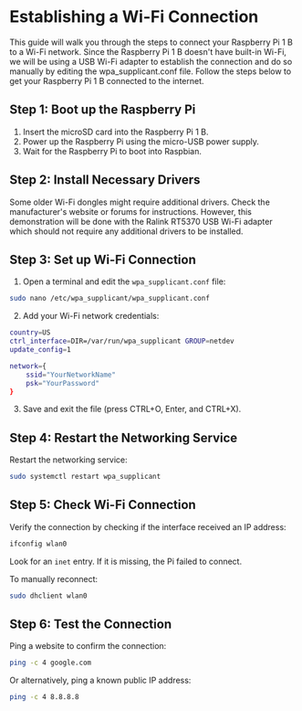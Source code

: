 # Establishing a Wi-Fi Connection

This guide will walk you through the steps to connect your Raspberry Pi 1 B to a Wi-Fi network. Since the Raspberry Pi 1 B doesn't have built-in Wi-Fi, we will be using a USB Wi-Fi adapter to establish the connection and do so manually by editing the wpa_supplicant.conf file. Follow the steps below to get your Raspberry Pi 1 B connected to the internet.

## Step 1: Boot up the Raspberry Pi

1. Insert the microSD card into the Raspberry Pi 1 B.
2. Power up the Raspberry Pi using the micro-USB power supply.
3. Wait for the Raspberry Pi to boot into Raspbian.

## Step 2: Install Necessary Drivers

Some older Wi-Fi dongles might require additional drivers. Check the manufacturer's website or forums for instructions. However, this demonstration will be done with the Ralink RT5370 USB Wi-Fi adapter which should not require any additional drivers to be installed.

## Step 3: Set up Wi-Fi Connection

1. Open a terminal and edit the `wpa_supplicant.conf` file:

```bash
sudo nano /etc/wpa_supplicant/wpa_supplicant.conf
```

2. Add your Wi-Fi network credentials:

```bash
country=US
ctrl_interface=DIR=/var/run/wpa_supplicant GROUP=netdev
update_config=1

network={
    ssid="YourNetworkName"
    psk="YourPassword"
}
```

3. Save and exit the file (press CTRL+O, Enter, and CTRL+X).

## Step 4: Restart the Networking Service

Restart the networking service:

```bash
sudo systemctl restart wpa_supplicant
```

## Step 5: Check Wi-Fi Connection

Verify the connection by checking if the interface received an IP address:

```bash
ifconfig wlan0
```

Look for an `inet` entry. If it is missing, the Pi failed to connect.

To manually reconnect:

```bash
sudo dhclient wlan0
```

## Step 6: Test the Connection

Ping a website to confirm the connection:

```bash
ping -c 4 google.com
```

Or alternatively, ping a known public IP address:

```bash
ping -c 4 8.8.8.8
```